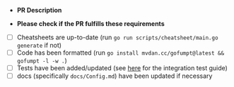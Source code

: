 - **PR Description**

- **Please check if the PR fulfills these requirements**

* [ ] Cheatsheets are up-to-date (run `go run scripts/cheatsheet/main.go generate` if not)
* [ ] Code has been formatted (run `go install mvdan.cc/gofumpt@latest && gofumpt -l -w .`)
* [ ] Tests have been added/updated (see [here](https://github.com/jesseduffield/lazygit/blob/master/pkg/integration/README.md) for the integration test guide)
* [ ] docs (specifically `docs/Config.md`) have been updated if necessary

